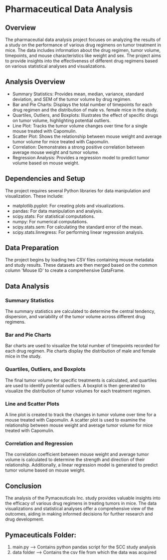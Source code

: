 # Pharmaceutical Data Analysis

## Overview
The pharmaceutial data analysis project focuses on analyzing the results of a study on the performance of various drug regimens on tumor treatment in mice. The data includes information about the drug regimen, tumor volume, timepoints, and mouse characteristics like weight and sex. The project aims to provide insights into the effectiveness of different drug regimens based on various statistical analyses and visualizations.

## Analysis Overview
* Summary Statistics: Provides mean, median, variance, standard deviation, and SEM of the tumor volume by drug regimen.
* Bar and Pie Charts: Displays the total number of timepoints for each drug regimen and the distribution of male vs. female mice in the study.
* Quartiles, Outliers, and Boxplots: Illustrates the effect of specific drugs on tumor volume, highlighting potential outliers.
* Line Plot: Tracks the tumor volume changes over time for a single mouse treated with Capomulin.
* Scatter Plot: Shows the relationship between mouse weight and average tumor volume for mice treated with Capomulin.
* Correlation: Demonstrates a strong positive correlation between average mouse weight and tumor volume.
* Regression Analysis: Provides a regression model to predict tumor volume based on mouse weight.

## Dependencies and Setup
The project requires several Python libraries for data manipulation and visualization. These include:
* matplotlib.pyplot: For creating plots and visualizations.
* pandas: For data manipulation and analysis.
* scipy.stats: For statistical computations.
* numpy: For numerical computations.
* scipy.stats.sem: For calculating the standard error of the mean.
* scipy.stats.linregress: For performing linear regression analysis.


## Data Preparation
The project begins by loading two CSV files containing mouse metadata and study results. These datasets are then merged based on the common column 'Mouse ID' to create a comprehensive DataFrame.

## Data Analysis
### Summary Statistics
The summary statistics are calculated to determine the central tendency, dispersion, and variability of the tumor volume across different drug regimens.

### Bar and Pie Charts
Bar charts are used to visualize the total number of timepoints recorded for each drug regimen. Pie charts display the distribution of male and female mice in the study.

### Quartiles, Outliers, and Boxplots
The final tumor volume for specific treatments is calculated, and quartiles are used to identify potential outliers. A boxplot is then generated to visualize the distribution of tumor volumes for each treatment regimen.

### Line and Scatter Plots
A line plot is created to track the changes in tumor volume over time for a mouse treated with Capomulin. A scatter plot is used to examine the relationship between mouse weight and average tumor volume for mice treated with Capomulin.

### Correlation and Regression
The correlation coefficient between mouse weight and average tumor volume is calculated to determine the strength and direction of their relationship. Additionally, a linear regression model is generated to predict tumor volume based on mouse weight.

## Conclusion
The analysis of the Pymaceuticals Inc. study provides valuable insights into the efficacy of various drug regimens in treating tumors in mice. The data visualizations and statistical analyses offer a comprehensive view of the outcomes, aiding in making informed decisions for further research and drug development.

## Pymaceuticals Folder: 
1. main.py --> Contains python pandas script for the SCC study analysis 
2. data folder --> Contains the csv file from which the data was acquired 




